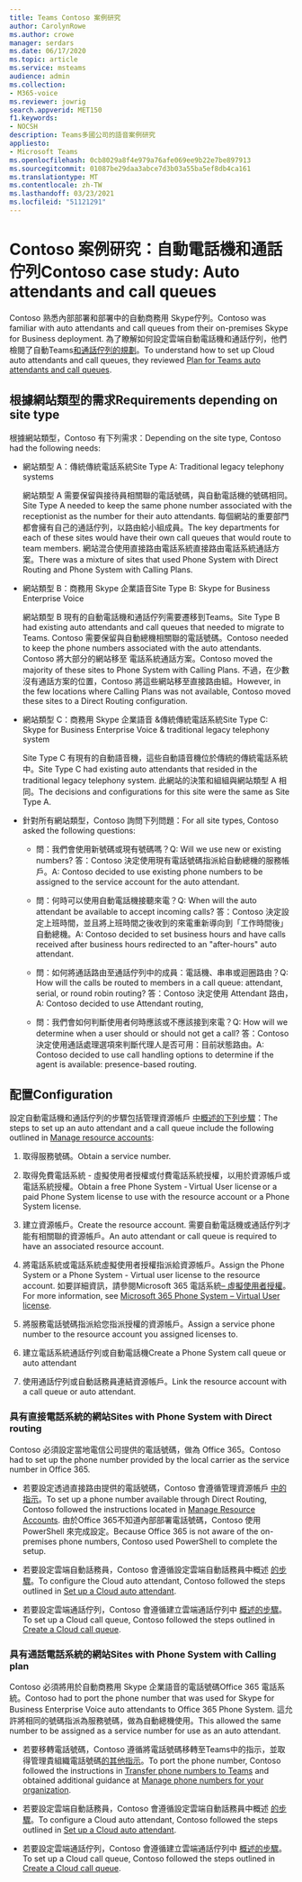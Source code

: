```yaml
---
title: Teams Contoso 案例研究
author: CarolynRowe
ms.author: crowe
manager: serdars
ms.date: 06/17/2020
ms.topic: article
ms.service: msteams
audience: admin
ms.collection:
- M365-voice
ms.reviewer: jowrig
search.appverid: MET150
f1.keywords:
- NOCSH
description: Teams多國公司的語音案例研究
appliesto:
- Microsoft Teams
ms.openlocfilehash: 0cb8029a8f4e979a76afe069ee9b22e7be897913
ms.sourcegitcommit: 01087be29daa3abce7d3b03a55ba5ef8db4ca161
ms.translationtype: MT
ms.contentlocale: zh-TW
ms.lasthandoff: 03/23/2021
ms.locfileid: "51121291"
---
```

# <a name="contoso-case-study-auto-attendants-and-call-queues"></a><span data-ttu-id="cad83-103">Contoso 案例研究：自動電話機和通話佇列</span><span class="sxs-lookup"><span data-stu-id="cad83-103">Contoso case study: Auto attendants and call queues</span></span>

<span data-ttu-id="cad83-104">Contoso 熟悉內部部署和部署中的自動商務用 Skype佇列。</span><span class="sxs-lookup"><span data-stu-id="cad83-104">Contoso was familiar with auto attendants and call queues from their on-premises Skype for Business deployment.</span></span> <span data-ttu-id="cad83-105">為了瞭解如何設定雲端自動電話機和通話佇列，他們檢閱了自動Teams[和通話佇列的規劃](plan-auto-attendant-call-queue.md)。</span><span class="sxs-lookup"><span data-stu-id="cad83-105">To understand how to set up Cloud auto attendants and call queues, they reviewed [Plan for Teams auto attendants and call queues](plan-auto-attendant-call-queue.md).</span></span>

## <a name="requirements-depending-on-site-type"></a><span data-ttu-id="cad83-106">根據網站類型的需求</span><span class="sxs-lookup"><span data-stu-id="cad83-106">Requirements depending on site type</span></span>

<span data-ttu-id="cad83-107">根據網站類型，Contoso 有下列需求：</span><span class="sxs-lookup"><span data-stu-id="cad83-107">Depending on the site type, Contoso had the following needs:</span></span>

- <span data-ttu-id="cad83-108">網站類型 A：傳統傳統電話系統</span><span class="sxs-lookup"><span data-stu-id="cad83-108">Site Type A: Traditional legacy telephony systems</span></span> 

  <span data-ttu-id="cad83-109">網站類型 A 需要保留與接待員相關聯的電話號碼，與自動電話機的號碼相同。</span><span class="sxs-lookup"><span data-stu-id="cad83-109">Site Type A needed to keep the same phone number associated with the receptionist as the number for their auto attendants.</span></span> <span data-ttu-id="cad83-110">每個網站的重要部門都會擁有自己的通話佇列，以路由給小組成員。</span><span class="sxs-lookup"><span data-stu-id="cad83-110">The key departments for each of these sites would have their own call queues that would route to team members.</span></span> <span data-ttu-id="cad83-111">網站混合使用直接路由電話系統直接路由電話系統通話方案。</span><span class="sxs-lookup"><span data-stu-id="cad83-111">There was a mixture of sites that used Phone System with Direct Routing and Phone System with Calling Plans.</span></span>  

- <span data-ttu-id="cad83-112">網站類型 B：商務用 Skype 企業語音</span><span class="sxs-lookup"><span data-stu-id="cad83-112">Site Type B: Skype for Business Enterprise Voice</span></span> 

  <span data-ttu-id="cad83-113">網站類型 B 現有的自動電話機和通話佇列需要遷移到Teams。</span><span class="sxs-lookup"><span data-stu-id="cad83-113">Site Type B had existing auto attendants and call queues that needed to migrate to Teams.</span></span> <span data-ttu-id="cad83-114">Contoso 需要保留與自動總機相關聯的電話號碼。</span><span class="sxs-lookup"><span data-stu-id="cad83-114">Contoso needed to keep the phone numbers associated with the auto attendants.</span></span> <span data-ttu-id="cad83-115">Contoso 將大部分的網站移至 電話系統通話方案。</span><span class="sxs-lookup"><span data-stu-id="cad83-115">Contoso moved the majority of these sites to Phone System with Calling Plans.</span></span> <span data-ttu-id="cad83-116">不過，在少數沒有通話方案的位置，Contoso 將這些網站移至直接路由組。</span><span class="sxs-lookup"><span data-stu-id="cad83-116">However, in the few locations where Calling Plans was not available, Contoso moved these sites to a Direct Routing configuration.</span></span>  

- <span data-ttu-id="cad83-117">網站類型 C：商務用 Skype 企業語音 &傳統傳統電話系統</span><span class="sxs-lookup"><span data-stu-id="cad83-117">Site Type C: Skype for Business Enterprise Voice & traditional legacy telephony system</span></span> 

  <span data-ttu-id="cad83-118">Site Type C 有現有的自動語音機，這些自動語音機位於傳統的傳統電話系統中。</span><span class="sxs-lookup"><span data-stu-id="cad83-118">Site Type C had existing auto attendants that resided in the traditional legacy telephony system.</span></span> <span data-ttu-id="cad83-119">此網站的決策和組組與網站類型 A 相同。</span><span class="sxs-lookup"><span data-stu-id="cad83-119">The decisions and configurations for this site were the same as Site Type A.</span></span>   

- <span data-ttu-id="cad83-120">針對所有網站類型，Contoso 詢問下列問題：</span><span class="sxs-lookup"><span data-stu-id="cad83-120">For all site types, Contoso asked the following questions:</span></span>

  - <span data-ttu-id="cad83-121">問：我們會使用新號碼或現有號碼嗎？</span><span class="sxs-lookup"><span data-stu-id="cad83-121">Q: Will we use new or existing numbers?</span></span> 
    <span data-ttu-id="cad83-122">答：Contoso 決定使用現有電話號碼指派給自動總機的服務帳戶。</span><span class="sxs-lookup"><span data-stu-id="cad83-122">A: Contoso decided to use existing phone numbers to be assigned to the service account for the auto attendant.</span></span> 

  - <span data-ttu-id="cad83-123">問：何時可以使用自動電話機接聽來電？</span><span class="sxs-lookup"><span data-stu-id="cad83-123">Q: When will the auto attendant be available to accept incoming calls?</span></span> 
    <span data-ttu-id="cad83-124">答：Contoso 決定設定上班時間，並且將上班時間之後收到的來電重新導向到「工作時間後」自動總機。</span><span class="sxs-lookup"><span data-stu-id="cad83-124">A: Contoso decided to set business hours and have calls received after business hours redirected to an "after-hours" auto attendant.</span></span>  

  - <span data-ttu-id="cad83-125">問：如何將通話路由至通話佇列中的成員：電話機、串串或迴圈路由？</span><span class="sxs-lookup"><span data-stu-id="cad83-125">Q: How will the calls be routed to members in a call queue: attendant, serial, or round robin routing?</span></span> 
    <span data-ttu-id="cad83-126">答：Contoso 決定使用 Attendant 路由，</span><span class="sxs-lookup"><span data-stu-id="cad83-126">A: Contoso decided to use Attendant routing,</span></span> 

  - <span data-ttu-id="cad83-127">問：我們會如何判斷使用者何時應該或不應該接到來電？</span><span class="sxs-lookup"><span data-stu-id="cad83-127">Q: How will we determine when a user should or should not get a call?</span></span> 
    <span data-ttu-id="cad83-128">答：Contoso 決定使用通話處理選項來判斷代理人是否可用：目前狀態路由。</span><span class="sxs-lookup"><span data-stu-id="cad83-128">A: Contoso decided to use call handling options to determine if the agent is available: presence-based routing.</span></span> 


## <a name="configuration"></a><span data-ttu-id="cad83-129">配置</span><span class="sxs-lookup"><span data-stu-id="cad83-129">Configuration</span></span>

<span data-ttu-id="cad83-130">設定自動電話機和通話佇列的步驟包括管理資源帳戶 [中概述的下列步驟](manage-resource-accounts.md)：</span><span class="sxs-lookup"><span data-stu-id="cad83-130">The steps to set up an auto attendant and a call queue include the following outlined in [Manage resource accounts](manage-resource-accounts.md):</span></span> 

1. <span data-ttu-id="cad83-131">取得服務號碼。</span><span class="sxs-lookup"><span data-stu-id="cad83-131">Obtain a service number.</span></span> 

2. <span data-ttu-id="cad83-132">取得免費電話系統 - 虛擬使用者授權或付費電話系統授權，以用於資源帳戶或電話系統授權。</span><span class="sxs-lookup"><span data-stu-id="cad83-132">Obtain a free Phone System - Virtual User license or a paid Phone System license to use with the resource account or a Phone System license.</span></span>

3. <span data-ttu-id="cad83-133">建立資源帳戶。</span><span class="sxs-lookup"><span data-stu-id="cad83-133">Create the resource account.</span></span> <span data-ttu-id="cad83-134">需要自動電話機或通話佇列才能有相關聯的資源帳戶。</span><span class="sxs-lookup"><span data-stu-id="cad83-134">An auto attendant or call queue is required to have an associated resource account.</span></span> 

4. <span data-ttu-id="cad83-135">將電話系統或電話系統虛擬使用者授權指派給資源帳戶。</span><span class="sxs-lookup"><span data-stu-id="cad83-135">Assign the Phone System or a Phone System - Virtual user license to the resource account.</span></span> <span data-ttu-id="cad83-136">如要詳細資訊，請參閱Microsoft 365 電話系統[– 虛擬使用者授權](./teams-add-on-licensing/virtual-user.md)。</span><span class="sxs-lookup"><span data-stu-id="cad83-136">For more information, see [Microsoft 365 Phone System – Virtual User license](./teams-add-on-licensing/virtual-user.md).</span></span>

5. <span data-ttu-id="cad83-137">將服務電話號碼指派給您指派授權的資源帳戶。</span><span class="sxs-lookup"><span data-stu-id="cad83-137">Assign a service phone number to the resource account you assigned licenses to.</span></span> 

6. <span data-ttu-id="cad83-138">建立電話系統通話佇列或自動電話機</span><span class="sxs-lookup"><span data-stu-id="cad83-138">Create a Phone System call queue or auto attendant</span></span> 

7. <span data-ttu-id="cad83-139">使用通話佇列或自動話務員連結資源帳戶。</span><span class="sxs-lookup"><span data-stu-id="cad83-139">Link the resource account with a call queue or auto attendant.</span></span> 


### <a name="sites-with-phone-system-with-direct-routing"></a><span data-ttu-id="cad83-140">具有直接電話系統的網站</span><span class="sxs-lookup"><span data-stu-id="cad83-140">Sites with Phone System with Direct routing</span></span> 

<span data-ttu-id="cad83-141">Contoso 必須設定當地電信公司提供的電話號碼，做為 Office 365。</span><span class="sxs-lookup"><span data-stu-id="cad83-141">Contoso had to set up the phone number provided by the local carrier as the service number in Office 365.</span></span> 

- <span data-ttu-id="cad83-142">若要設定透過直接路由提供的電話號碼，Contoso 會遵循管理資源帳戶 [中的指示](manage-resource-accounts.md)。</span><span class="sxs-lookup"><span data-stu-id="cad83-142">To set up a phone number available through Direct Routing, Contoso followed the instructions located in [Manage Resource Accounts](manage-resource-accounts.md).</span></span> <span data-ttu-id="cad83-143">由於Office 365不知道內部部署電話號碼，Contoso 使用 PowerShell 來完成設定。</span><span class="sxs-lookup"><span data-stu-id="cad83-143">Because Office 365 is not aware of the on-premises phone numbers, Contoso used PowerShell to complete the setup.</span></span>   

- <span data-ttu-id="cad83-144">若要設定雲端自動話務員，Contoso 會遵循設定雲端自動話務員中概述 [的步驟](create-a-phone-system-auto-attendant.md)。</span><span class="sxs-lookup"><span data-stu-id="cad83-144">To configure the Cloud auto attendant, Contoso followed the steps outlined in [Set up a Cloud auto attendant](create-a-phone-system-auto-attendant.md).</span></span> 

- <span data-ttu-id="cad83-145">若要設定雲端通話佇列，Contoso 會遵循建立雲端通話佇列中 [概述的步驟](create-a-phone-system-call-queue.md)。</span><span class="sxs-lookup"><span data-stu-id="cad83-145">To set up a Cloud call queue, Contoso followed the steps outlined in [Create a Cloud call queue](create-a-phone-system-call-queue.md).</span></span>  


### <a name="sites-with-phone-system-with-calling-plan"></a><span data-ttu-id="cad83-146">具有通話電話系統的網站</span><span class="sxs-lookup"><span data-stu-id="cad83-146">Sites with Phone System with Calling plan</span></span>

<span data-ttu-id="cad83-147">Contoso 必須將用於自動商務用 Skype 企業語音的電話號碼Office 365 電話系統。</span><span class="sxs-lookup"><span data-stu-id="cad83-147">Contoso had to port the phone number that was used for Skype for Business Enterprise Voice auto attendants to Office 365 Phone System.</span></span> <span data-ttu-id="cad83-148">這允許將相同的號碼指派為服務號碼，做為自動總機使用。</span><span class="sxs-lookup"><span data-stu-id="cad83-148">This allowed the same number to be assigned as a service number for use as an auto attendant.</span></span> 

- <span data-ttu-id="cad83-149">若要移轉電話號碼，Contoso 遵循將電話號碼移[](./phone-number-calling-plans/transfer-phone-numbers-to-teams.md)轉至Teams中的指示，並取得管理貴組織電話號碼[的其他指示](./manage-phone-numbers-for-your-organization/manage-phone-numbers-for-your-organization.md)。</span><span class="sxs-lookup"><span data-stu-id="cad83-149">To port the phone number, Contoso followed the instructions in [Transfer phone numbers to Teams](./phone-number-calling-plans/transfer-phone-numbers-to-teams.md) and obtained additional guidance at [Manage phone numbers for your organization](./manage-phone-numbers-for-your-organization/manage-phone-numbers-for-your-organization.md).</span></span>

- <span data-ttu-id="cad83-150">若要設定雲端自動話務員，Contoso 會遵循設定雲端自動話務員中概述 [的步驟](create-a-phone-system-auto-attendant.md)。</span><span class="sxs-lookup"><span data-stu-id="cad83-150">To configure a Cloud auto attendant, Contoso followed the steps outlined in [Set up a Cloud auto attendant](create-a-phone-system-auto-attendant.md).</span></span>

-  <span data-ttu-id="cad83-151">若要設定雲端通話佇列，Contoso 會遵循建立雲端通話佇列中 [概述的步驟](create-a-phone-system-call-queue.md)。</span><span class="sxs-lookup"><span data-stu-id="cad83-151">To set up a Cloud call queue, Contoso followed the steps outlined in [Create a Cloud call queue](create-a-phone-system-call-queue.md).</span></span>  

